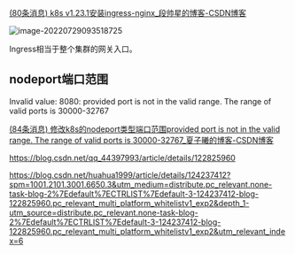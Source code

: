[(80条消息) k8s v1.23.1安装ingress-nginx_段帅星的博客-CSDN博客](https://blog.csdn.net/weixin_47003048/article/details/122817278)

![image-20220729093518725](https://mynotepicbed.oss-cn-beijing.aliyuncs.com/img/image-20220729093518725.png)

Ingress相当于整个集群的网关入口。





## nodeport端口范围

Invalid value: 8080: provided port is not in the valid range. The range of valid ports is 30000-32767

[(84条消息) 修改k8s的nodeport类型端口范围provided port is not in the valid range. The range of valid ports is 30000-32767_夏子曦的博客-CSDN博客](https://blog.csdn.net/oopxiajun2011/article/details/106301877)

https://blog.csdn.net/qq_44397993/article/details/122825960

https://blog.csdn.net/huahua1999/article/details/124237412?spm=1001.2101.3001.6650.3&utm_medium=distribute.pc_relevant.none-task-blog-2%7Edefault%7ECTRLIST%7Edefault-3-124237412-blog-122825960.pc_relevant_multi_platform_whitelistv1_exp2&depth_1-utm_source=distribute.pc_relevant.none-task-blog-2%7Edefault%7ECTRLIST%7Edefault-3-124237412-blog-122825960.pc_relevant_multi_platform_whitelistv1_exp2&utm_relevant_index=6